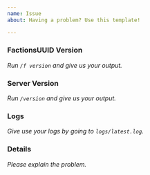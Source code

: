 ```yaml
---
name: Issue
about: Having a problem? Use this template!

---
```

<!-- FactionsUUID Issue Template
Don't put anything inside this block, as it won't be included in the issue.

If you have a question about Factions, it may be more useful to join our
Discord server: https://discord.gg/F7gexAQ

1.  Fill out the template, running the commands either in the console or 
    as a player. Don't simply put "latest" or we will ignore it.
    
2.  When linking files, do not attach them to the post! Paste them on 
    https://gist.github.com/, then paste a link to them in the relevant parts
    of the template. Avoid using Hastebin or Pastebin, as files are deleted
    after a period of time.
    
3.  If you are reporting an issue with lag, please include a timings report.

4.  If you are reporting an issue with messages or in-game behavior, please
    include screenshots detailing the problem.
    
5.  Include a description and any other details that may be helpful under
    "Details:".
-->
### FactionsUUID Version
*Run `/f version` and give us your output.* 


### Server Version
*Run `/version` and give us your output.*


### Logs
*Give use your logs by going to `logs/latest.log`.*


### Details
*Please explain the problem.*
